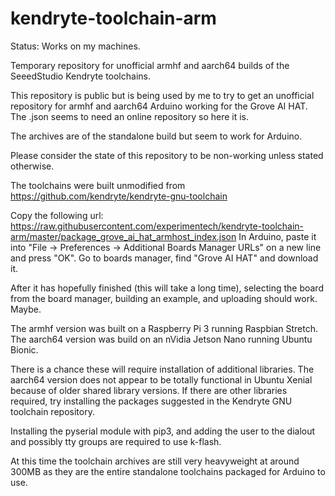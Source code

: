 # kendryte-toolchain-arm

Status: Works on my machines.

Temporary repository for unofficial armhf and aarch64 builds of the SeeedStudio Kendryte toolchains.

This repository is public but is being used by me to try to get an unofficial repository for armhf and aarch64 Arduino working for the Grove AI HAT.
The .json seems to need an online repository so here it is.

The archives are of the standalone build but seem to work for Arduino.

Please consider the state of this repository to be non-working unless stated otherwise.

The toolchains were built unmodified from https://github.com/kendryte/kendryte-gnu-toolchain

Copy the following url:
https://raw.githubusercontent.com/experimentech/kendryte-toolchain-arm/master/package_grove_ai_hat_armhost_index.json
In Arduino, paste it into "File -> Preferences -> Additional Boards Manager URLs" on a new line and press "OK".
Go to boards manager, find "Grove AI HAT" and download it.

After it has hopefully finished (this will take a long time), selecting the board from the board manager, building an example, and uploading should work. Maybe.


The armhf version was built on a Raspberry Pi 3 running Raspbian Stretch.
The aarch64 version was build on an nVidia Jetson Nano running Ubuntu Bionic.

There is a chance these will require installation of additional libraries. The aarch64 version does not appear to be totally functional in Ubuntu Xenial because of older shared library versions.
If there are other libraries required, try installing the packages suggested in the Kendryte GNU toolchain repository.

Installing the pyserial module with pip3, and adding the user to the dialout and possibly tty groups are required to use k-flash.

At this time the toolchain archives are still very heavyweight at around 300MB as they are the entire standalone toolchains packaged for Arduino to use.
